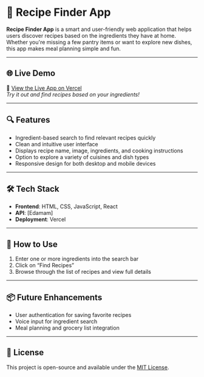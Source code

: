 # 🥗 Recipe Finder App

**Recipe Finder App** is a smart and user-friendly web application that helps users discover recipes based on the ingredients they have at home. Whether you're missing a few pantry items or want to explore new dishes, this app makes meal planning simple and fun.

---

## 🌐 Live Demo

🔗 [View the Live App on Vercel](https://recipe-finder-app-six.vercel.app/)  
*Try it out and find recipes based on your ingredients!*

---

## 🔍 Features

- Ingredient-based search to find relevant recipes quickly  
- Clean and intuitive user interface  
- Displays recipe name, image, ingredients, and cooking instructions  
- Option to explore a variety of cuisines and dish types  
- Responsive design for both desktop and mobile devices  

---

## 🛠️ Tech Stack

- **Frontend**: HTML, CSS, JavaScript, React  
- **API**: [Edamam]  
- **Deployment**: Vercel  

---

## 🚀 How to Use

1. Enter one or more ingredients into the search bar  
2. Click on “Find Recipes”  
3. Browse through the list of recipes and view full details  

---

## 📦 Future Enhancements

- User authentication for saving favorite recipes  
- Voice input for ingredient search  
- Meal planning and grocery list integration  

---

## 📄 License

This project is open-source and available under the [MIT License](LICENSE).
